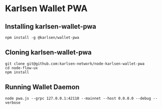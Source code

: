 # Karlsen Wallet PWA

## Installing karlsen-wallet-pwa

```
npm install -g @karlsen/wallet-pwa
```

## Cloning karlsen-wallet-pwa

```
git clone git@github.com:karlsen-network/node-karlsen-wallet-pwa
cd node-flow-ux
npm install
```

## Running Wallet Daemon

```
node pwa.js --grpc 127.0.0.1:42110 --mainnet --host 0.0.0.0 --debug --verbose
```
